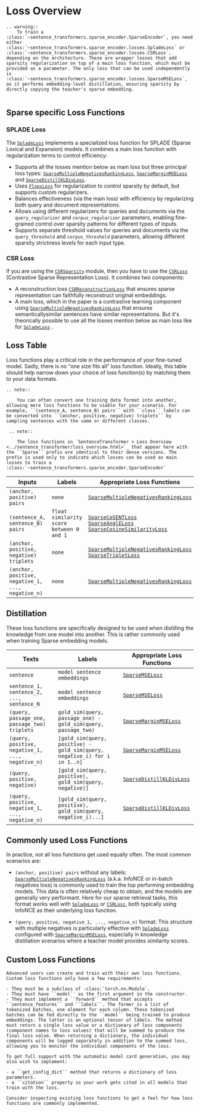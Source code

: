 # Loss Overview

```{eval-rst}
.. warning:: 
    To train a :class:`~sentence_transformers.sparse_encoder.SparseEncoder`, you need either :class:`~sentence_transformers.sparse_encoder.losses.SpladeLoss` or :class:`~sentence_transformers.sparse_encoder.losses.CSRLoss`, depending on the architecture. These are wrapper losses that add sparsity regularization on top of a main loss function, which must be provided as a parameter. The only loss that can be used independently is :class:`~sentence_transformers.sparse_encoder.losses.SparseMSELoss`, as it performs embedding-level distillation, ensuring sparsity by directly copying the teacher's sparse embedding.
    
```

## Sparse specific Loss Functions

### SPLADE Loss

The <a href="../package_reference/sparse_encoder/losses.html#spladeloss"><code>SpladeLoss</code></a> implements a specialized loss function for SPLADE (Sparse Lexical and Expansion) models. It combines a main loss function with regularization terms to control efficiency:

- Supports all the losses mention below as main loss but three principal loss types: <a href="../package_reference/sparse_encoder/losses.html#sparsemultiplenegativesrankingloss"><code>SparseMultipleNegativesRankingLoss</code></a>, <a href="../package_reference/sparse_encoder/losses.html#sparsemarginmseloss"><code>SparseMarginMSELoss</code></a> and <a href="../package_reference/sparse_encoder/losses.html#sparsedistilkldivloss"><code>SparseDistillKLDivLoss</code></a>.
- Uses <a href="../package_reference/sparse_encoder/losses.html#flopsloss"><code>FlopsLoss</code></a> for regularization to control sparsity by default, but supports custom regularizers.
- Balances effectiveness (via the main loss) with efficiency by regularizing both query and document representations.
- Allows using different regularizers for queries and documents via the `query_regularizer` and `corpus_regularizer` parameters, enabling fine-grained control over sparsity patterns for different types of inputs.
- Supports separate threshold values for queries and documents via the `query_threshold` and `corpus_threshold` parameters, allowing different sparsity strictness levels for each input type.

### CSR Loss

If you are using the <a href="../package_reference/sparse_encoder/models.html#csrsparsity"><code>CSRSparsity</code></a> module, then you have to use the <a href="../package_reference/sparse_encoder/losses.html#csrloss"><code>CSRLoss</code></a> (Contrastive Sparse Representation Loss). It combines two components:

- A reconstruction loss <a href="../package_reference/sparse_encoder/losses.html#csrreconstructionloss"><code>CSRReconstructionLoss</code></a> that ensures sparse representation can faithfully reconstruct original embeddings.
- A main loss, which in the paper is a contrastive learning component using <a href="../package_reference/sparse_encoder/losses.html#sparsemultiplenegativesrankingloss">`SparseMultipleNegativesRankingLoss`</a> that ensures semanticallysimilar sentences have similar representations. But it's theorically possible to use all the losses mention below as main loss like for <a href="../package_reference/sparse_encoder/losses.html#spladeloss"><code>SpladeLoss</code></a> .


## Loss Table

Loss functions play a critical role in the performance of your fine-tuned model. Sadly, there is no "one size fits all" loss function. Ideally, this table should help narrow down your choice of loss function(s) by matching them to your data formats.

```{eval-rst}
.. note:: 

    You can often convert one training data format into another, allowing more loss functions to be viable for your scenario. For example, ``(sentence_A, sentence_B) pairs`` with ``class`` labels can be converted into ``(anchor, positive, negative) triplets`` by sampling sentences with the same or different classes.
 
 .. note:: 

    The loss functions in `SentenceTransformer > Loss Overview <../sentence_transformer/loss_overview.html>`_ that appear here with the ``Sparse`` prefix are identical to their dense versions. The prefix is used only to indicate which losses can be used as main losses to train a :class:`~sentence_transformers.sparse_encoder.SparseEncoder`
```

| Inputs                                            | Labels                                   | Appropriate Loss Functions                                                                                                                                                                                                                                                                                                                                                                                                                                                                                                                                                                                                          |
|---------------------------------------------------|------------------------------------------|-------------------------------------------------------------------------------------------------------------------------------------------------------------------------------------------------------------------------------------------------------------------------------------------------------------------------------------------------------------------------------------------------------------------------------------------------------------------------------------------------------------------------------------------------------------------------------------------------------------------------------------|
| `(anchor, positive) pairs`                        | `none`                                   | <a href="../package_reference/sparse_encoder/losses.html#sparsemultiplenegativesrankingloss">`SparseMultipleNegativesRankingLoss`</a>                      |
| `(sentence_A, sentence_B) pairs`                  | `float similarity score between 0 and 1` | <a href="../package_reference/sparse_encoder/losses.html#sparsecosentloss">`SparseCoSENTLoss`</a><br><a href="../package_reference/sparse_encoder/losses.html#sparseangleloss">`SparseAnglELoss`</a><br><a href="../package_reference/sparse_encoder/losses.html#sparsecosinesimilarityloss">`SparseCosineSimilarityLoss`</a>                                                                                                                                                                                                                                                                                                       |
| `(anchor, positive, negative) triplets`           | `none`                                   | <a href="../package_reference/sparse_encoder/losses.html#sparsemultiplenegativesrankingloss">`SparseMultipleNegativesRankingLoss`</a><br><a href="../package_reference/sparse_encoder/losses.html#sparsetripletloss">`SparseTripletLoss`</a> |
| `(anchor, positive, negative_1, ..., negative_n)` | `none`                                   | <a href="../package_reference/sparse_encoder/losses.html#sparsemultiplenegativesrankingloss">`SparseMultipleNegativesRankingLoss`</a>                                                                                                                                    |


## Distillation
These loss functions are specifically designed to be used when distilling the knowledge from one model into another. This is rather commonly used when training Sparse embedding models.

| Texts                                             | Labels                                                                    | Appropriate Loss Functions                                                                                   |
|---------------------------------------------------|---------------------------------------------------------------------------|--------------------------------------------------------------------------------------------------------------|
| `sentence`                                        | `model sentence embeddings`                                               | <a href="../package_reference/sparse_encoder/losses.html#sparsemseloss">`SparseMSELoss`</a>                  |
| `sentence_1, sentence_2, ..., sentence_N`         | `model sentence embeddings`                                               | <a href="../package_reference/sparse_encoder/losses.html#sparsemseloss">`SparseMSELoss`</a>                  |
| `(query, passage_one, passage_two) triplets`      | `gold_sim(query, passage_one) - gold_sim(query, passage_two)`             | <a href="../package_reference/sparse_encoder/losses.html#sparsemarginmseloss">`SparseMarginMSELoss`</a>      |
| `(query, positive, negative_1, ..., negative_n)`  | `[gold_sim(query, positive) - gold_sim(query, negative_i) for i in 1..n]` | <a href="../package_reference/sparse_encoder/losses.html#sparsemarginmseloss">`SparseMarginMSELoss`</a>      |
| `(query, positive, negative)`                     | `[gold_sim(query, positive), gold_sim(query, negative)]`                  | <a href="../package_reference/sparse_encoder/losses.html#sparsedistilkldivloss">`SparseDistillKLDivLoss`</a> |
| `(query, positive, negative_1, ..., negative_n) ` | `[gold_sim(query, positive), gold_sim(query, negative_i)...] `            | <a href="../package_reference/sparse_encoder/losses.html#sparsedistilkldivloss">`SparseDistillKLDivLoss`</a> |


## Commonly used Loss Functions

In practice, not all loss functions get used equally often. The most common scenarios are:

* `(anchor, positive) pairs` without any labels: <a href="../package_reference/sparse_encoder/losses.html#sparsemultiplenegativesrankingloss"><code>SparseMultipleNegativesRankingLoss</code></a> (a.k.a. InfoNCE or in-batch negatives loss) is commonly used to train the top performing embedding models. This data is often relatively cheap to obtain, and the models are generally very performant. Here for our sparse retrieval tasks, this format works well with <a href="../package_reference/sparse_encoder/losses.html#spladeloss"><code>SpladeLoss</code></a> or <a href="../package_reference/sparse_encoder/losses.html#csrloss"><code>CSRLoss</code></a>, both typically using InfoNCE as their underlying loss function.

* `(query, positive, negative_1, ..., negative_n)` format: This structure with multiple negatives is particularly effective with <a href="../package_reference/sparse_encoder/losses.html#spladeloss"><code>SpladeLoss</code></a> configured with <a href="../package_reference/sparse_encoder/losses.html#sparsemarginmseloss"><code>SparseMarginMSELoss</code></a>, especially in knowledge distillation scenarios where a teacher model provides similarity scores.

## Custom Loss Functions

```{eval-rst}
Advanced users can create and train with their own loss functions. Custom loss functions only have a few requirements:

- They must be a subclass of :class:`torch.nn.Module`.
- They must have ``model`` as the first argument in the constructor.
- They must implement a ``forward`` method that accepts ``sentence_features`` and ``labels``. The former is a list of tokenized batches, one element for each column. These tokenized batches can be fed directly to the ``model`` being trained to produce embeddings. The latter is an optional tensor of labels. The method must return a single loss value or a dictionary of loss components (component names to loss values) that will be summed to produce the final loss value. When returning a dictionary, the individual components will be logged separately in addition to the summed loss, allowing you to monitor the individual components of the loss.

To get full support with the automatic model card generation, you may also wish to implement:

- a ``get_config_dict`` method that returns a dictionary of loss parameters.
- a ``citation`` property so your work gets cited in all models that train with the loss.

Consider inspecting existing loss functions to get a feel for how loss functions are commonly implemented.
```